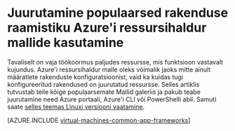 <properties
   pageTitle="Populaarsed rakenduse raamistiku juurutamine | Microsoft Azure'i"
   description="Populaarsed rakenduse raamistiku loomine Windows ja Linux VMs Azure'i ressursihaldur mallide kasutamine installimiseks Active Directory, keskmise suurusega ja palju muud."
   services="virtual-machines-windows"
   documentationCenter="virtual-machines"
   authors="squillace"
   manager="timlt"
   editor=""
   tags="azure-resource-manager" />

<tags
   ms.service="virtual-machines-windows"
   ms.devlang="na"
   ms.topic="article"
   ms.tgt_pltfrm="vm-windows"
   ms.workload="infrastructure"
   ms.date="08/29/2016"
   ms.author="rasquill"/>

# <a name="deploy-popular-application-frameworks-using-azure-resource-manager-templates"></a>Juurutamine populaarsed rakenduse raamistiku Azure'i ressursihaldur mallide kasutamine

Tavaliselt on vaja töökoormus paljudes ressursse, mis funktsioon vastavalt kujundus. Azure'i ressursihaldur malle oleks võimalik jaoks mitte ainult määratlete rakenduste konfiguratsioonist, vaid ka kuidas tugi konfigureeritud rakendused on juurutatud ressursse. Selles artiklis tutvustab teile kõige populaarsemate Mallid galeriis ja pakub teabe juurutamine need Azure portaali, Azure'i CLI või PowerShelli abil. Samuti saate [selles teemas Linuxi versiooni vaatamine](virtual-machines-linux-app-frameworks.md).

[AZURE.INCLUDE [virtual-machines-common-app-frameworks](../../includes/virtual-machines-common-app-frameworks.md)]
